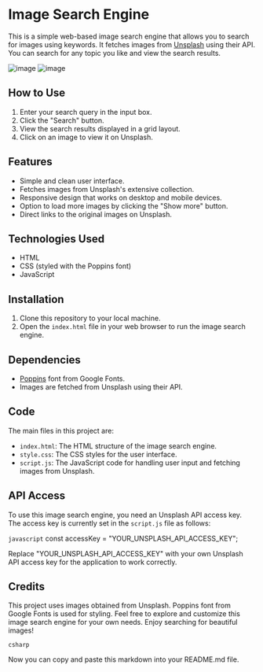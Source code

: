 # Image Search Engine

This is a simple web-based image search engine that allows you to search for images using keywords. It fetches images from [Unsplash](https://www.unsplash.com) using their API. You can search for any topic you like and view the search results.

![image](https://github.com/OluwafisayoIbrahim/Image-Search/assets/78263397/202837e6-b693-4200-9459-0e5606c042cf)  ![image](https://github.com/OluwafisayoIbrahim/Image-Search/assets/78263397/22b090a1-ad59-456b-b8f0-cb206ab51884)



## How to Use

1. Enter your search query in the input box.
2. Click the "Search" button.
3. View the search results displayed in a grid layout.
4. Click on an image to view it on Unsplash.

## Features

- Simple and clean user interface.
- Fetches images from Unsplash's extensive collection.
- Responsive design that works on desktop and mobile devices.
- Option to load more images by clicking the "Show more" button.
- Direct links to the original images on Unsplash.

## Technologies Used

- HTML
- CSS (styled with the Poppins font)
- JavaScript

## Installation

1. Clone this repository to your local machine.
2. Open the `index.html` file in your web browser to run the image search engine.

## Dependencies

- [Poppins](https://fonts.google.com/specimen/Poppins) font from Google Fonts.
- Images are fetched from Unsplash using their API.

## Code

The main files in this project are:

- `index.html`: The HTML structure of the image search engine.
- `style.css`: The CSS styles for the user interface.
- `script.js`: The JavaScript code for handling user input and fetching images from Unsplash.

## API Access

To use this image search engine, you need an Unsplash API access key. The access key is currently set in the `script.js` file as follows:

```javascript```
const accessKey = "YOUR_UNSPLASH_API_ACCESS_KEY";

Replace "YOUR_UNSPLASH_API_ACCESS_KEY" with your own Unsplash API access key for the application to work correctly.

## Credits

This project uses images obtained from Unsplash.
Poppins font from Google Fonts is used for styling.
Feel free to explore and customize this image search engine for your own needs. Enjoy searching for beautiful images!

```csharp```

Now you can copy and paste this markdown into your README.md file.





